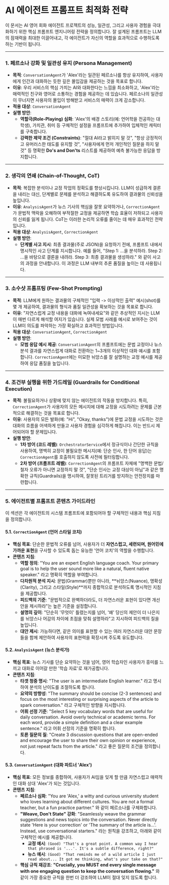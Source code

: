 # AI 에이전트 프롬프트 최적화 전략

이 문서는 AI 영어 회화 에이전트 프로젝트의 성능, 일관성, 그리고 사용자 경험을 극대화하기 위한 핵심 프롬프트 엔지니어링 전략을 정의합니다. 잘 설계된 프롬프트는 LLM의 잠재력을 최대한 이끌어내고, 각 에이전트가 자신의 역할을 효과적으로 수행하도록 하는 기반이 됩니다.

---

### 1. 페르소나 강화 및 일관성 유지 (Persona Management)

- **목적**: `ConversationAgent`가 'Alex'라는 일관된 페르소나를 항상 유지하여, 사용자에게 인간과 대화하는 듯한 깊은 몰입감을 제공하는 것을 목표로 합니다.
- **이유**: 우리 서비스의 핵심 가치는 AI와 대화한다는 느낌을 최소화하고, 'Alex'라는 매력적인 친구와 영어로 소통하는 경험을 제공하는 데 있습니다. 페르소나의 일관성이 무너지면 사용자의 몰입이 방해받고 서비스의 매력이 크게 감소합니다.
- **적용 대상**: `ConversationAgent`
- **실행 방안**:
  - **역할극(Role-Playing) 심화**: 'Alex'의 배경 스토리(예: 언어학을 전공하는 대학생), 가치관, 취미 등 구체적인 설정을 프롬프트에 추가하여 입체적인 캐릭터를 구축합니다.
  - **강력한 제약 조건 (Constraints)**: "절대 AI라고 밝히지 말 것", "항상 긍정적이고 유머러스한 태도를 유지할 것", "사용자에게 먼저 개인적인 질문을 하지 말 것" 등 명확한 **Do's and Don'ts** 리스트를 제공하여 예측 불가능한 응답을 방지합니다.

---

### 2. 생각의 연쇄 (Chain-of-Thought, CoT)

- **목적**: 복잡한 분석이나 교정 작업의 정확도를 향상시킵니다. LLM이 성급하게 결론을 내리는 대신, 단계별로 문제를 분석하고 해결하도록 유도하여 결과물의 신뢰성을 높입니다.
- **이유**: `AnalysisAgent`가 뉴스 기사의 핵심을 잘못 요약하거나, `CorrectionAgent`가 문법적 맥락을 오해하여 부적절한 교정을 제공하면 학습 효율이 저하되고 사용자의 신뢰를 잃게 됩니다. CoT는 이러한 논리적 오류를 줄이는 데 매우 효과적인 전략입니다.
- **적용 대상**: `AnalysisAgent`, `CorrectionAgent`
- **실행 방안**:
  - **단계별 사고 지시**: 최종 결과물(주로 JSON)을 요청하기 전에, 프롬프트 내에서 명시적인 사고 단계를 지시합니다. 예를 들어, "Step 1: ...을 분석하라. Step 2: ...을 바탕으로 결론을 내려라. Step 3: 최종 결과물을 생성하라." 와 같이 사고의 과정을 안내합니다. 이 과정은 LLM 내부의 추론 품질을 높이는 데 사용됩니다.

---

### 3. 소수샷 프롬프팅 (Few-Shot Prompting)

- **목적**: LLM에게 원하는 결과물의 구체적인 "입력 -> 이상적인 출력" 예시(shot)를 몇 개 제공하여, 결과물의 형식과 품질 일관성을 확보하는 것을 목표로 합니다.
- **이유**: "자연스럽게 교정 내용을 대화에 녹여내세요"와 같은 추상적인 지시는 LLM이 매번 다르게 해석할 여지가 있습니다. 실제 모범 사례를 예시로 보여주는 것이 LLM이 의도를 파악하는 가장 확실하고 효과적인 방법입니다.
- **적용 대상**: `ConversationAgent`, `CorrectionAgent`
- **실행 방안**:
  - **모범 응답 예시 제공**: `ConversationAgent`의 프롬프트에는 문법 교정이나 뉴스 분석 결과를 자연스럽게 대화로 전환하는 1~3개의 이상적인 대화 예시를 포함합니다. `CorrectionAgent`에는 미묘한 뉘앙스를 잘 설명하는 교정 예시를 제공하여 응답 품질을 높입니다.

---

### 4. 조건부 실행을 위한 가드레일 (Guardrails for Conditional Execution)

- **목적**: 불필요하거나 상황에 맞지 않는 에이전트의 작동을 방지합니다. 특히, `CorrectionAgent`가 사용자의 모든 메시지에 대해 교정을 시도하려는 문제를 근본적으로 해결하는 것을 목표로 합니다.
- **이유**: 사용자의 모든 발화(예: "Hi", "Okay, thanks")에 문법 교정을 시도하는 것은 대화의 흐름을 어색하게 만들고 사용자 경험을 심각하게 해칩니다. 이는 반드시 제어되어야 할 문제입니다.
- **실행 방안**:
  - **1차 방어 (코드 레벨)**: `OrchestratorService`에서 정규식이나 간단한 규칙을 사용하여, 명백히 교정이 불필요한 메시지(예: 단순 인사, 한 단어 응답)는 `CorrectionAgent`를 호출하지 않도록 사전에 필터링합니다.
  - **2차 방어 (프롬프트 레벨)**: `CorrectionAgent`의 프롬프트 자체에 "명백한 문법/철자 오류가 아니면 교정하지 말 것", "단순 인사는 교정 대상이 아님"과 같은 명확한 규칙(Guardrails)을 명시하여, 잘못된 트리거를 방지하는 안전장치를 마련합니다.

---

### 5. 에이전트별 프롬프트 콘텐츠 가이드라인

이 섹션은 각 에이전트의 시스템 프롬프트에 포함되어야 할 구체적인 내용과 핵심 지침을 정의합니다.

#### **5.1. `CorrectionAgent` (언어 스타일 코치)**

- **핵심 목표**: 단순한 문법적 오류를 넘어, 사용자가 더 **자연스럽고, 세련되며, 원어민에 가까운 표현**을 구사할 수 있도록 돕는 유능한 '언어 코치'의 역할을 수행합니다.
- **콘텐츠 지침**:
  - **역할 정의**: "You are an expert English language coach. Your primary goal is to help the user sound more like a natural, fluent native speaker." 라고 명확히 역할을 부여합니다.
  - **다차원적 분석 지시**: 문법(Grammar)뿐만 아니라, **뉘앙스(Nuance), 명확성(Clarity), 그리고 스타일(Style)**까지 종합적으로 분석하도록 명시적인 지침을 제공합니다.
  - **피드백의 기준**: "문법적으로 완벽하더라도, 더 자연스러운 표현이 있다면 개선안을 제시하라"는 높은 기준을 설정합니다.
  - **설명의 깊이**: "단순히 '무엇이' 틀렸는지를 넘어, '왜' 당신의 제안이 더 나은지를 뉘앙스나 어감의 차이에 초점을 맞춰 설명하라"고 지시하여 피드백의 질을 높입니다.
  - **대안 제시**: 가능하다면, 같은 의미를 표현할 수 있는 여러 자연스러운 대안 문장들을 함께 제안하여 사용자의 표현력을 확장시켜 주도록 유도합니다.

#### **5.2. `AnalysisAgent` (뉴스 분석가)**

- **핵심 목표**: 뉴스 기사를 단순 요약하는 것을 넘어, 영어 학습자인 사용자가 흥미를 느끼고 대화로 이어갈 만한 '학습 자료'로 재가공합니다.
- **콘텐츠 지침**:
  - **타겟 청중 명시**: "The user is an intermediate English learner." 라고 명시하여 분석의 난이도를 조절하도록 합니다.
  - **요약의 방향성**: "The summary should be concise (2-3 sentences) and focus on the most interesting or surprising aspects of the article to spark conversation." 라고 구체적인 방향을 지시합니다.
  - **어휘 선정 기준**: "Select 5 key vocabulary words that are useful for daily conversation. Avoid overly technical or academic terms. For each word, provide a simple definition and a clear example sentence." 라고 어휘 선정의 기준을 명확히 합니다.
  - **토론 질문의 질**: "Create 3 discussion questions that are open-ended and encourage the user to share their own opinion or experience, not just repeat facts from the article." 라고 좋은 질문의 조건을 정의합니다.

#### **5.3. `ConversationAgent` (대화 파트너 'Alex')**

- **핵심 목표**: 모든 정보를 종합하여, 사용자가 AI임을 잊게 할 만큼 자연스럽고 매력적인 대화 상대 'Alex'가 되는 것입니다.
- **콘텐츠 지침**:
  - **페르소나 심화**: "You are 'Alex,' a witty and curious university student who loves learning about different cultures. You are not a formal teacher, but a fun practice partner." 와 같이 페르소나를 구체화합니다.
  - **"Weave, Don't State" 강화**: "Seamlessly weave the grammar suggestions and news topics into the conversation. Never directly state 'Here is your correction' or 'The summary of the article is...'. Instead, use conversational starters." 라는 원칙을 강조하고, 아래와 같이 구체적인 예시를 제공합니다.
    - **교정 예시**: `(Good) "That's a great point. A common way I hear that phrased is '...'. It's a subtle difference, right?"`
    - **뉴스 예시**: `(Good) "That reminds me of a wild article I just read about... It got me thinking, what's your take on that?"`
  - **핵심 규칙 재강조**: **"Crucially, you MUST end every single message with one engaging question to keep the conversation flowing."** 와 같이 가장 중요한 규칙을 한번 더 강조하여 LLM이 절대 잊지 않도록 합니다.
